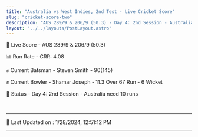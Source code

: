 ```yaml
---
title: "Australia vs West Indies, 2nd Test - Live Cricket Score"
slug: "cricket-score-two"
description: "AUS 289/9 & 206/9 (50.3) - Day 4: 2nd Session - Australia need 10 runs."
layout: "../../layouts/PostLayout.astro"
---
```


🔴 Live Score - AUS 289/9 & 206/9 (50.3)  

📊 Run Rate - CRR: 4.08  

✊ Current Batsman - Steven Smith - 90(145)  

✊ Current Bowler - Shamar Joseph - 11.3 Over 67 Run - 6 Wicket  

📑 Status - Day 4: 2nd Session - Australia need 10 runs

<br />

***

📝 Last Updated on : 1/28/2024, 12:51:12 PM

***

